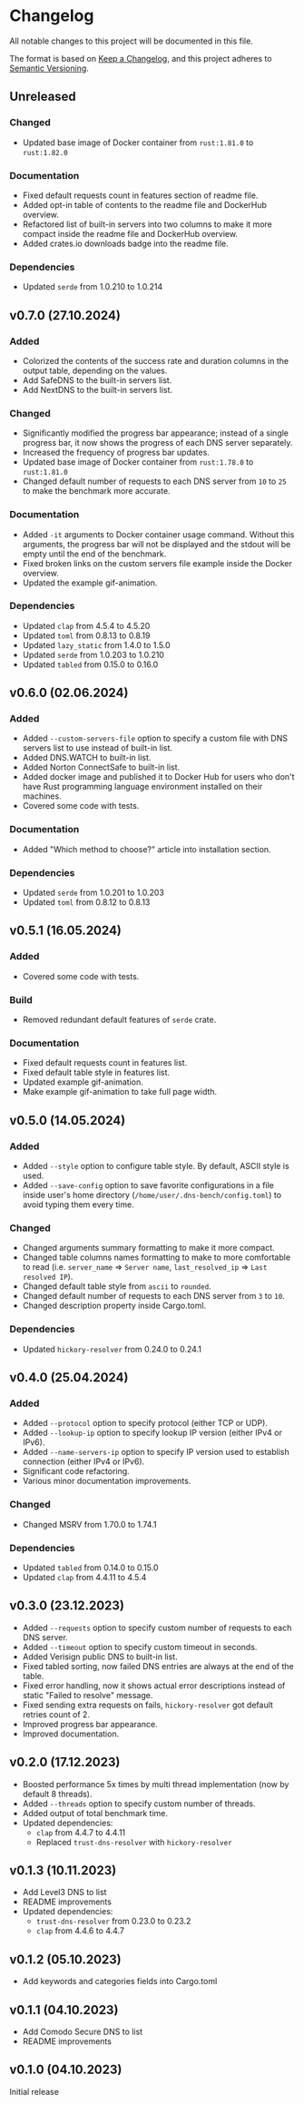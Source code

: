 # Changelog

All notable changes to this project will be documented in this file.

The format is based on [Keep a Changelog](https://keepachangelog.com/en/1.1.0/),
and this project adheres to [Semantic Versioning](https://semver.org/spec/v2.0.0.html).

## Unreleased

### Changed

- Updated base image of Docker container from `rust:1.81.0` to `rust:1.82.0`

### Documentation

- Fixed default requests count in features section of readme file.
- Added opt-in table of contents to the readme file and DockerHub overview.
- Refactored list of built-in servers into two columns to make it more compact inside the readme file and DockerHub overview.
- Added crates.io downloads badge into the readme file.

### Dependencies

- Updated `serde` from 1.0.210 to 1.0.214

## v0.7.0 (27.10.2024)

### Added

- Colorized the contents of the success rate and duration columns in the output table, depending on the values.
- Add SafeDNS to the built-in servers list.
- Add NextDNS to the built-in servers list.

### Changed

- Significantly modified the progress bar appearance; instead of a single progress bar, it now shows the progress of each DNS server separately.
- Increased the frequency of progress bar updates.
- Updated base image of Docker container from `rust:1.78.0` to `rust:1.81.0`
- Changed default number of requests to each DNS server from `10` to `25` to make the benchmark more accurate.

### Documentation

- Added `-it` arguments to Docker container usage command. Without this arguments, the progress bar will not be displayed and the stdout will be empty until the end of the benchmark.
- Fixed broken links on the custom servers file example inside the Docker overview.
- Updated the example gif-animation.

### Dependencies

- Updated `clap` from 4.5.4 to 4.5.20
- Updated `toml` from 0.8.13 to 0.8.19
- Updated `lazy_static` from 1.4.0 to 1.5.0
- Updated `serde` from 1.0.203 to 1.0.210
- Updated `tabled` from 0.15.0 to 0.16.0

## v0.6.0 (02.06.2024)

### Added

- Added `--custom-servers-file` option to specify a custom file with DNS servers list to use instead of built-in list.
- Added DNS.WATCH to built-in list.
- Added Norton ConnectSafe to built-in list.
- Added docker image and published it to Docker Hub for users who don't have Rust programming language environment installed on their machines.
- Covered some code with tests.

### Documentation

- Added "Which method to choose?" article into installation section.

### Dependencies

- Updated `serde` from 1.0.201 to 1.0.203
- Updated `toml` from 0.8.12 to 0.8.13

## v0.5.1 (16.05.2024)

### Added

- Covered some code with tests.

### Build

- Removed redundant default features of `serde` crate.

### Documentation

- Fixed default requests count in features list.
- Fixed default table style in features list.
- Updated example gif-animation.
- Make example gif-animation to take full page width.

## v0.5.0 (14.05.2024)

### Added

- Added `--style` option to configure table style. By default, ASCII style is used.
- Added `--save-config` option to save favorite configurations in a file inside user's home directory (`/home/user/.dns-bench/config.toml`) to avoid typing them every time.

### Changed

- Changed arguments summary formatting to make it more compact.
- Changed table columns names formatting to make to more comfortable to read (i.e. `server_name` => `Server name`, `last_resolved_ip` => `Last resolved IP`).
- Changed default table style from `ascii` to `rounded`.
- Changed default number of requests to each DNS server from `3` to `10`.
- Changed description property inside Cargo.toml.

### Dependencies

- Updated `hickory-resolver` from 0.24.0 to 0.24.1

## v0.4.0 (25.04.2024)

### Added

-  Added `--protocol` option to specify protocol (either TCP or UDP).
-  Added `--lookup-ip` option to specify lookup IP version (either IPv4 or IPv6).
-  Added `--name-servers-ip` option to specify IP version used to establish connection (either IPv4 or IPv6).
-  Significant code refactoring.
-  Various minor documentation improvements.

### Changed

- Changed MSRV from 1.70.0 to 1.74.1

### Dependencies

- Updated `tabled` from 0.14.0 to 0.15.0
- Updated `clap` from 4.4.11 to 4.5.4

## v0.3.0 (23.12.2023)

-   Added `--requests` option to specify custom number of requests to each DNS server.
-   Added `--timeout` option to specify custom timeout in seconds.
-   Added Verisign public DNS to built-in list.
-   Fixed tabled sorting, now failed DNS entries are always at the end of the table.
-   Fixed error handling, now it shows actual error descriptions instead of static "Failed to resolve" message.
-   Fixed sending extra requests on fails, `hickory-resolver` got default retries count of 2.
-   Improved progress bar appearance.
-   Improved documentation.

## v0.2.0 (17.12.2023)

-   Boosted performance 5x times by multi thread implementation (now by default 8 threads).
-   Added `--threads` option to specify custom number of threads.
-   Added output of total benchmark time.
-   Updated dependencies:
    - `clap` from 4.4.7 to 4.4.11
    - Replaced `trust-dns-resolver` with `hickory-resolver`

## v0.1.3 (10.11.2023)

-   Add Level3 DNS to list
-   README improvements
-   Updated dependencies:
    - `trust-dns-resolver` from 0.23.0 to 0.23.2
    - `clap` from 4.4.6 to 4.4.7  

## v0.1.2 (05.10.2023)

- Add keywords and categories fields into Cargo.toml

## v0.1.1 (04.10.2023)

-   Add Comodo Secure DNS to list
-   README improvements

## v0.1.0 (04.10.2023)

Initial release
